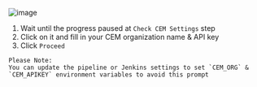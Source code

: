 
![image](https://user-images.githubusercontent.com/4685314/122002999-092bc380-cde5-11eb-8a6c-512a014d57a3.png)

1. Wait until the progress paused at `Check CEM Settings` step
2. Click on it and fill in your CEM organization name & API key
3. Click `Proceed`
   
```
Please Note: 
You can update the pipeline or Jenkins settings to set `CEM_ORG` & `CEM_APIKEY` environment variables to avoid this prompt
```

